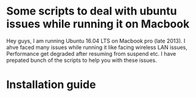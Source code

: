 # Some scripts to deal with ubuntu issues while running it on Macbook

Hey guys, I am running Ubuntu 16.04 LTS on Macbook pro (late 2013). I ahve faced many issues while running it like facing wireless LAN issues, Performance get degraded after resuming from suspend etc. I have prepated bunch of the scripts to help you with these issues. 

# Installation guide
